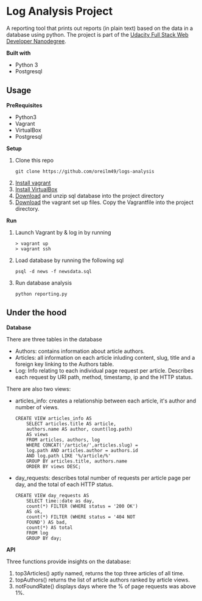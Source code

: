 # Log Analysis Project
A reporting tool that prints out reports (in plain text) based on the data in a database using python. The project is part of the
[Udacity Full Stack Web Developer Nanodegree](https://eu.udacity.com/course/full-stack-web-developer-nanodegree--nd004).

<b>Built with</b>
- Python 3
- Postgresql

## Usage
<b>PreRequisites</b>
- Python3
- Vagrant
- VirtualBox
- Postgresql

<b>Setup</b>
1. Clone this repo
    ~~~~
    git clone https://github.com/oreilm49/logs-analysis
    ~~~~
2. [Install vagrant](https://www.vagrantup.com/docs/installation/)
3. [Install VirtualBox](https://www.virtualbox.org/wiki/Downloads)
4. [Download](https://d17h27t6h515a5.cloudfront.net/topher/2016/August/57b5f748_newsdata/newsdata.zip) and unzip sql database into the project directory
5. [Download](https://github.com/udacity/fullstack-nanodegree-vm) the vagrant set up files. Copy the Vagrantfile into the project directory.

<b>Run</b>
1. Launch Vagrant by & log in by running
    ~~~~
    > vagrant up
    > vagrant ssh
    ~~~~
2. Load database by running the following sql
    ~~~~
    psql -d news -f newsdata.sql
    ~~~~
3. Run database analysis
    ~~~~
    python reporting.py
    ~~~~

## Under the hood
<b>Database</b>

There are three tables in the database
- Authors: contains information about article authors.
- Articles: all information on each article inluding content, slug, title and a foreign key linking to the Authors table.
- Log: Info relating to each individual page request per article. Describes each request by URI path, method, timestamp, ip and the HTTP status.

There are also two views:
- articles_info: creates a relationship between each article, it's author and number of views.
    ~~~~
    CREATE VIEW articles_info AS
        SELECT articles.title AS article,
        authors.name AS author, count(log.path)
        AS views
        FROM articles, authors, log
        WHERE CONCAT('/article/',articles.slug) =
        log.path AND articles.author = authors.id
        AND log.path LIKE '%/article/%'
        GROUP BY articles.title, authors.name
        ORDER BY views DESC;
    ~~~~
- day_requests: describes total number of requests per article page per day, and the total of each HTTP status.
    ~~~~
    CREATE VIEW day_requests AS
        SELECT time::date as day,
        count(*) FILTER (WHERE status = '200 OK')
        AS ok,
        count(*) FILTER (WHERE status = '404 NOT
        FOUND') AS bad,
        count(*) AS total
        FROM log
        GROUP BY day;
    ~~~~
<b>API</b>

Three functions provide insights on the database:
1. top3Articles() aptly named, returns the top three articles of all time.
2. topAuthors() returns the list of article authors ranked by article views.
3. notFoundRate() displays days where the % of page requests was above 1%.

